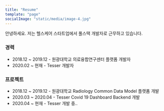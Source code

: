 ```yaml
---
title: "Resume"
template: "page"
socialImage: "static/media/image-4.jpg"
---
```


안녕하세요. 저는 헬스케어 스타트업에서 풀스택 개발자로 근무하고 있습니다.

### 경력

- 2018.12 ~ 2019.12 - 원광대학교 의료융합연구센터 플랫폼 개발자
- 2020.02 ~ 현재 - Tesser 개발자

### 프로젝트

- 2018.12 ~ 2019.12 - 원광대학교 Radiology Common Data Model 플랫폼 개발
- 2020.03 ~ 2020.04 - Tesser Covid 19 Dashboard Backend 개발
- 2020.04 ~ 현재 - Tesser 개발 중..

